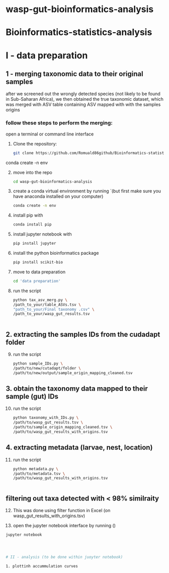 # wasp-gut-bioinformatics-analysis


# Bioinformatics-statistics-analysis

# I - data preparation

## 1 - merging taxonomic data to their original samples

after we screened out the wrongly detected species (not likely to be found in Sub-Saharan Africa), we then obtained the true taxonomic dataset, which was merged with ASV table containing ASV mapped with with the samples origins

### follow these steps to perform the merging:
open a terminal or command line interface

1. Clone the repository:
   ```bash
   git clone https://github.com/Romuald86github/Bioinformatics-statistics-analysis.git

conda create -n env

2. move into the repo

   ```bash
   cd wasp-gut-bioinformatics-analysis

   
2. create a conda virtual environment by running `(but first make sure you have anaconda installed on your computer)
   ```bash
   conda create -n env 


3. install pip with
   ```bash
   conda install pip
   
4. install jupyter notebook with
   ```bash
   pip install jupyter
   
6. install the python bioinformatics package
   ```bash
   pip install scikit-bio
   
8. move to data preparation
   ```bash
   cd 'data preparation'
9. run the script
   ```bash
   python tax_asv_merg.py \
   /path_to_your/table_ASVs.tsv \
   "path_to_your/Final taxonomy .csv" \
   /path_to_your/wasp_gut_results.tsv
  


## 2. extracting the samples IDs from the cudadapt folder

9. run the script
    ```bash
    python sample_IDs.py \
    /path/to/new/cutadapt/folder \
    /path/to/new/output/sample_origin_mapping_cleaned.tsv

## 3. obtain the taxonomy data mapped to their sample (gut) IDs 

10. run the script
    ```bash
    python taxonomy_with_IDs.py \
    /path/to/wasp_gut_results.tsv \
    /path/to/sample_origin_mapping_cleaned.tsv \
    /path/to/wasp_gut_results_with_origins.tsv


## 4. extracting metadata (larvae, nest, location)

11. run the script
    ```bash
    python metadata.py \
    /path/to/metadata.tsv \
    /path/to/wasp_gut_results_with_origins.tsv



## filtering out taxa detected with < 98% similraity

12. This was done using filter function in Excel (on wasp_gut_results_with_origins.tsv)


11. open the jupyter notebook interface by running () 
   ```bash
   jupyter notebook

 


# II - analysis (to be done within juoyter notebook)

1. plottinh accummulation curves


